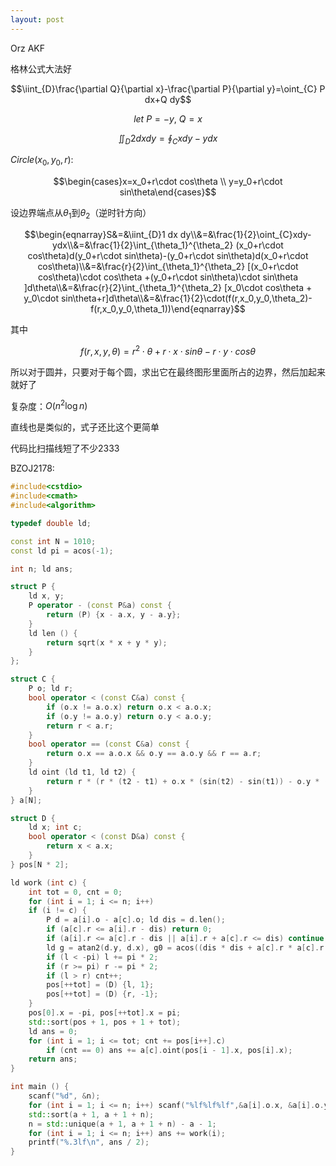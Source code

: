 ```yaml
---
layout: post
---
```


Orz AKF

<!-- more -->

格林公式大法好

$$\iint_{D}\frac{\partial Q}{\partial x}-\frac{\partial P}{\partial y}=\oint_{C} P dx+Q dy$$ 

$$let \ P=-y,\ Q=x$$

$$\iint_{D}2 dx dy=\oint_{C} x dy-y dx$$

$Circle(x_0,y_0,r):$

$$\begin{cases}x=x_0+r\cdot cos\theta \\ y=y_0+r\cdot sin\theta\end{cases}$$

设边界端点从$\theta_1$到$\theta_2$（逆时针方向）

$$\begin{eqnarray}S&=&\iint_{D}1 dx dy\\&=&\frac{1}{2}\oint_{C}xdy-ydx\\&=&\frac{1}{2}\int_{\theta_1}^{\theta_2} (x_0+r\cdot cos\theta)d(y_0+r\cdot sin\theta)-(y_0+r\cdot sin\theta)d(x_0+r\cdot cos\theta)\\&=&\frac{r}{2}\int_{\theta_1}^{\theta_2} [(x_0+r\cdot cos\theta)\cdot cos\theta +(y_0+r\cdot sin\theta)\cdot sin\theta ]d\theta\\&=&\frac{r}{2}\int_{\theta_1}^{\theta_2} [x_0\cdot cos\theta + y_0\cdot sin\theta+r]d\theta\\&=&\frac{1}{2}\cdot(f(r,x_0,y_0,\theta_2)-f(r,x_0,y_0,\theta_1))\end{eqnarray}$$

其中

$$f(r,x,y,\theta)=r^2\cdot \theta+r\cdot x\cdot sin\theta-r\cdot y\cdot cos\theta$$

所以对于圆并，只要对于每个圆，求出它在最终图形里面所占的边界，然后加起来就好了

复杂度：$O(n^2\log n)$

直线也是类似的，式子还比这个更简单

代码比扫描线短了不少2333

BZOJ2178:

```c++
#include<cstdio>
#include<cmath>
#include<algorithm>

typedef double ld;

const int N = 1010;
const ld pi = acos(-1);

int n; ld ans;

struct P {
    ld x, y;
    P operator - (const P&a) const {
        return (P) {x - a.x, y - a.y};
    }
    ld len () {
        return sqrt(x * x + y * y);
    }
};

struct C {
    P o; ld r;
    bool operator < (const C&a) const {
        if (o.x != a.o.x) return o.x < a.o.x;
        if (o.y != a.o.y) return o.y < a.o.y;
        return r < a.r;
    }
    bool operator == (const C&a) const {
        return o.x == a.o.x && o.y == a.o.y && r == a.r;
    }
    ld oint (ld t1, ld t2) {
        return r * (r * (t2 - t1) + o.x * (sin(t2) - sin(t1)) - o.y * (cos(t2) - cos(t1)));
    }
} a[N];

struct D {
    ld x; int c;
    bool operator < (const D&a) const {
        return x < a.x;
    }
} pos[N * 2];

ld work (int c) {
    int tot = 0, cnt = 0;
    for (int i = 1; i <= n; i++)
    if (i != c) {
        P d = a[i].o - a[c].o; ld dis = d.len();
        if (a[c].r <= a[i].r - dis) return 0;
        if (a[i].r <= a[c].r - dis || a[i].r + a[c].r <= dis) continue;
        ld g = atan2(d.y, d.x), g0 = acos((dis * dis + a[c].r * a[c].r - a[i].r * a[i].r) / (2 * dis * a[c].r)), l = g - g0, r = g + g0;
        if (l < -pi) l += pi * 2;
        if (r >= pi) r -= pi * 2;
        if (l > r) cnt++;
        pos[++tot] = (D) {l, 1};
        pos[++tot] = (D) {r, -1};
    }
    pos[0].x = -pi, pos[++tot].x = pi;
    std::sort(pos + 1, pos + 1 + tot);
    ld ans = 0;
    for (int i = 1; i <= tot; cnt += pos[i++].c)
        if (cnt == 0) ans += a[c].oint(pos[i - 1].x, pos[i].x);
    return ans;
}

int main () {
    scanf("%d", &n);
    for (int i = 1; i <= n; i++) scanf("%lf%lf%lf",&a[i].o.x, &a[i].o.y, &a[i].r);
    std::sort(a + 1, a + 1 + n);
    n = std::unique(a + 1, a + 1 + n) - a - 1;
    for (int i = 1; i <= n; i++) ans += work(i);
    printf("%.3lf\n", ans / 2);
}
```
